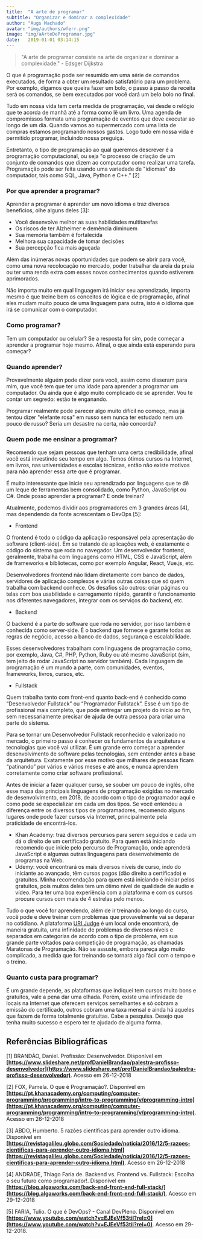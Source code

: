 ```yaml
---
title:  "A arte de programar"
subtitle: "Organizar e dominar a complexidade"
author: "Augs Machado"
avatar: "img/authors/wferr.png"
image: "img/aArteDeProgramar.jpg"
date:   2019-01-01 03:14:15
---
```


> "A arte de programar consiste na arte de organizar e dominar a complexidade." - Edsger Dijkstra

O que é programação pode ser resumido em uma série de comandos executados, de forma a obter um resultado satisfatório para um problema.
Por exemplo, digamos que queira fazer um bolo, o passo à passo da receita será os comandos, se bem executados por você dará um belo bolo no final.

Tudo em nossa vida tem certa medida de programação, vai desde o relógio que te acorda de manhã até a forma como lê um livro.
Uma agenda de compromissos formata uma programação de eventos que deve executar ao longo de um dia.
Quando vamos ao supermercado com uma lista de compras estamos programando nossos gastos.
Logo tudo em nossa vida é permitido programar, incluindo nossa preguiça.

Entretanto, o tipo de programação ao qual queremos descrever é a programação computacional, ou seja "o processo de criação de um conjunto de comandos que dizem ao computador como realizar uma tarefa.
Programação pode ser feita usando uma variedade de "idiomas" do computador, tais como SQL, Java, Python e C++." [2]

### Por que aprender a programar?

Aprender a programar é aprender um novo idioma e traz diversos benefícios, olhe alguns deles [3]:
+ Você desenvolve melhor as suas habilidades multitarefas
+ Os riscos de ter Alzheimer e demência diminuem
+ Sua memória também é fortalecida
+ Melhora sua capacidade de tomar decisões
+ Sua percepção fica mais aguçada

Além das inúmeras novas oportunidades que podem se abrir para você, como uma nova recolocação no mercado, poder trabalhar da areia da praia ou ter uma renda extra com esses novos conhecimentos quando estiverem aprimorados.

Não importa muito em qual linguagem irá iniciar seu aprendizado, importa mesmo é que treine bem os conceitos de lógica e de programação, afinal eles mudam muito pouco de uma linguagem para outra, isto é o idioma que irá se comunicar com o computador.

### Como programar?

Tem um computador ou celular? Se a resposta for sim, pode começar a aprender a programar hoje mesmo. Afinal, o que ainda está esperando para começar?

### Quando aprender?

Provavelmente alguém pode dizer para você, assim como disseram para mim, que você tem que ter uma idade para aprender a programar um computador. Ou ainda que é algo muito complicado de se aprender. Vou te contar um segredo: estão te enganando.

Programar realmente pode parecer algo muito difícil no começo, mas já tentou dizer "elefante rosa" em russo sem nunca ter estudado nem um pouco de russo? Seria um desastre na certa, não concorda?

### Quem pode me ensinar a programar?

Recomendo que sejam pessoas que tenham uma certa credibilidade, afinal você está investindo seu tempo em algo.
Temos ótimos cursos na Internet, em livros, nas universidades e escolas técnicas, então não existe motivos para não aprender essa arte que é programar.

É muito interessante que inicie seu aprendizado por linguagens que te dê um leque de ferramentas bem consolidado, como Python, JavaScript ou C#.
Onde posso aprender a programar? E onde treinar?

Atualmente, podemos dividir aos programadores em 3 grandes áreas [4], mas dependendo da fonte acrescentam o DevOps [5]:

+ Frontend

O frontend é todo o código da aplicação responsável pela apresentação do software (client-side).
Em se tratando de aplicações web, é exatamente o código do sistema que roda no navegador.
Um desenvolvedor frontend, geralmente, trabalha com linguagens como HTML, CSS e JavaScript, além de frameworks e bibliotecas, como por exemplo Angular, React, Vue.js, etc.

Desenvolvedores frontend não lidam diretamente com banco de dados, servidores de aplicação complexos e várias outras coisas que só quem trabalha com backend conhece.
Os desafios são outros: criar páginas ou telas com boa usabilidade e carregamento rápido, garantir o funcionamento nos diferentes navegadores, integrar com os serviços do backend, etc.

+ Backend

O backend é a parte do software que roda no servidor, por isso também é conhecida como server-side.
É o backend que fornece e garante todas as regras de negócio, acesso a banco de dados, segurança e escalabilidade.

Esses desenvolvedores trabalham com linguagens de programação como, por exemplo, Java, C#, PHP, Python, Ruby ou até mesmo JavaScript (sim, tem jeito de rodar JavaScript no servidor também).
Cada linguagem de programação é um mundo a parte, com comunidades, eventos, frameworks, livros, cursos, etc.

+ Fullstack

Quem trabalha tanto com front-end quanto back-end é conhecido como “Desenvolvedor Fullstack” ou “Programador Fullstack”.
Esse é um tipo de profissional mais completo, que pode entregar um projeto do início ao fim, sem necessariamente precisar de ajuda de outra pessoa para criar uma parte do sistema.

Para se tornar um Desenvolvedor Fullstack reconhecido e valorizado no mercado, o primeiro passo é conhecer os fundamentos da arquitetura e tecnologias que você vai utilizar.
É um grande erro começar a aprender desenvolvimento de software pelas tecnologias, sem entender antes a base da arquitetura.
Exatamente por esse motivo que milhares de pessoas ficam “patinando” por vários e vários meses e até anos, e nunca aprendem corretamente como criar software profissional.

Antes de iniciar a fazer qualquer curso, se souber um pouco de inglês, olhe esse mapa das principais linguagens de programação exigidas no mercado de desenvolvimento, em 2018, de acordo com o tipo de programador aqui e como pode se especializar em cada um dos tipos.
Se você entendeu a diferença entre os diversos tipos de programadores, recomendo alguns lugares onde pode fazer cursos via Internet, principalmente pela praticidade de encontrá-los.

+ Khan Academy: traz diversos percursos para serem seguidos e cada um dá o direito de um certificado gratuito. Para quem está iniciando recomendo que inicie pelo percurso de Programação, onde aprenderá JavaScript e algumas outras linguagens para desenvolvimento de programas na Web.
+ Udemy: você encontrará os mais diversos níveis de curso, indo do iniciante ao avançado, têm cursos pagos (dão direito a certificado) e gratuitos. Minha recomendação para quem está iniciando é iniciar pelos gratuitos, pois muitos deles tem um ótimo nível de qualidade de áudio e vídeo.
Para ter uma boa experiência com a plataforma e com os cursos procure cursos com mais de 4 estrelas pelo menos.

Tudo o que você for aprendendo, além de ir treinando ao longo do curso, você pode e deve treinar com problemas que provavelmente vai se deparar no cotidiano.
A plataforma [URI Judge](http://urionlinejudge.com.br/) é um local onde encontrará, de maneira gratuita, uma infinidade de problemas de diversos níveis e separados em categorias de acordo com o tipo de problema, em sua grande parte voltados para competição de programação, as chamadas Maratonas de Programação.
Não se assuste, embora pareça algo muito complicado, a medida que for treinando se tornará algo fácil com o tempo e o treino.

### Quanto custa para programar?

É um grande depende, as plataformas que indiquei tem cursos muito bons e gratuitos, vale a pena dar uma olhada.
Porém, existe uma infinidade de locais na Internet que oferecem serviços semelhantes e só cobram a emissão do certificado, outros cobram uma taxa mensal e ainda há aqueles que fazem de forma totalmente gratuitas. Cabe a pesquisa.
Desejo que tenha muito sucesso e espero ter te ajudado de alguma forma.


## Referências Bibliográficas

[1] BRANDÃO, Daniel. Profissão: Desenvolvedor. Disponível em **[https://www.slideshare.net/profDanielBrandao/palestra-profisso-desenvolvedor](https://www.slideshare.net/profDanielBrandao/palestra-profisso-desenvolvedor)**. Acesso em 26-12-2018

[2] FOX, Pamela. O que é Programação?. Disponível em **[https://pt.khanacademy.org/computing/computer-programming/programming/intro-to-programming/v/programming-intro](https://pt.khanacademy.org/computing/computer-programming/programming/intro-to-programming/v/programming-intro)**. Acesso em 26-12-2018

[3] ABDO, Humberto. 5 razões científicas para aprender outro idioma. Disponível em **[https://revistagalileu.globo.com/Sociedade/noticia/2016/12/5-razoes-cientificas-para-aprender-outro-idioma.html](https://revistagalileu.globo.com/Sociedade/noticia/2016/12/5-razoes-cientificas-para-aprender-outro-idioma.html)**. Acesso em 26-12-2018

[4] ANDRADE, Thiago Faria de. Backend vs. Frontend vs. Fullstack: Escolha o seu futuro como programador!. Disponível em **[https://blog.algaworks.com/back-end-front-end-full-stack/](https://blog.algaworks.com/back-end-front-end-full-stack/)**. Acesso em 29-12-2018

[5] FARIA, Tulio. O que é DevOps? - Canal DevPleno. Disponível em **[https://www.youtube.com/watch?v=EJEeVf53tiI?rel=0](https://www.youtube.com/watch?v=EJEeVf53tiI?rel=0)**. Acesso em 29-12-2018.

